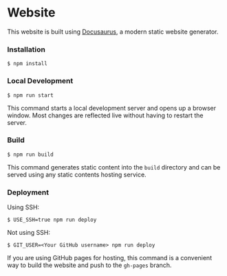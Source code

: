 # Website

This website is built using [Docusaurus](https://docusaurus.io/), a modern
static website generator.

### Installation

```
$ npm install
```

### Local Development

```
$ npm run start
```

This command starts a local development server and opens up a browser window.
Most changes are reflected live without having to restart the server.

### Build

```
$ npm run build
```

This command generates static content into the `build` directory and can be
served using any static contents hosting service.

### Deployment

Using SSH:

```
$ USE_SSH=true npm run deploy
```

Not using SSH:

```
$ GIT_USER=<Your GitHub username> npm run deploy
```

If you are using GitHub pages for hosting, this command is a convenient way to
build the website and push to the `gh-pages` branch.
